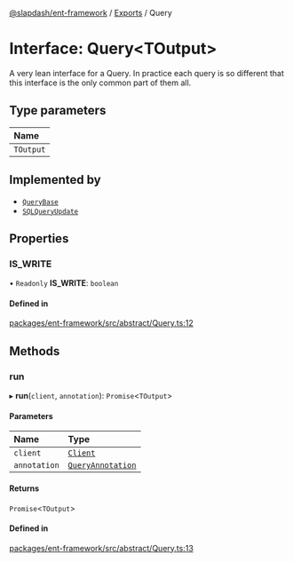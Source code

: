 [@slapdash/ent-framework](../README.md) / [Exports](../modules.md) / Query

# Interface: Query<TOutput\>

A very lean interface for a Query. In practice each query is so different
that this interface is the only common part of them all.

## Type parameters

| Name |
| :------ |
| `TOutput` |

## Implemented by

- [`QueryBase`](../classes/QueryBase.md)
- [`SQLQueryUpdate`](../classes/SQLQueryUpdate.md)

## Properties

### IS\_WRITE

• `Readonly` **IS\_WRITE**: `boolean`

#### Defined in

[packages/ent-framework/src/abstract/Query.ts:12](https://github.com/time-loop/slapdash/blob/master/packages/ent-framework/src/abstract/Query.ts#L12)

## Methods

### run

▸ **run**(`client`, `annotation`): `Promise`<`TOutput`\>

#### Parameters

| Name | Type |
| :------ | :------ |
| `client` | [`Client`](../classes/Client.md) |
| `annotation` | [`QueryAnnotation`](QueryAnnotation.md) |

#### Returns

`Promise`<`TOutput`\>

#### Defined in

[packages/ent-framework/src/abstract/Query.ts:13](https://github.com/time-loop/slapdash/blob/master/packages/ent-framework/src/abstract/Query.ts#L13)
